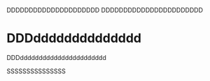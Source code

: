 
DDDDDDDDDDDDDDDDDDDDD
DDDDDDDDDDDDDDDDDDDDDDD

# DDDdddddddddddddd
DDDddddddddddddddddddddddd

SSSSSSSSSSSSSSS
